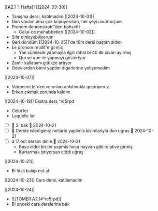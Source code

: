 
[[A2.1 1. Hafta]]
[[2024-09-30]]
- Tanışma dersi, katılmadım
[[2024-10-01]]
- Dün vardım ama çok kopuyordum, her şeyi unutmuşum
- Pronom demonstratif'den bahsetti
	- Celui-ce muhabbetleri
[[2024-10-02]]
- Sıfır dinleyebiliyorum
- Geri döndüm [[2024-10-05]]'de tüm dersi baştan aldım
- Le pronom relatif'e girmiş
	- Yan cümlecik yapmayla ilgili rahat bi 40 dk civarı ayırmış
	- Qui ve que ile yapmayı gösteriyor
- Zamir kullanımı gittikçe artıyor
- Odevlerden birini yaptim digerlerine yetişemedim


[[2024-10-07]]
- Vetement lerden ve onları anlatmakla geçiriyoruz
- Erken çıkmak zorunda kaldım

[[2024-10-19]] Ekstra ders ^rc5rpd
- Celui ler
- Laquelle ler
- [ ] 🔼 Si bak 📅 2024-10-21 
- [ ]  🔼 Derste isledigimiz notlarin yapilmis kisimlariyla don ugras 📅 2024-10-21 
- [ ]  ⏫ 17 oct dersini dinle 📅 2024-10-21
	- Baya ciddi bisiler yapmis hoca hayvan gibi relative girmiş
	- Kurtarmak istiyorsan ciddi uğraş

[[2024-10-21]]
- Bi hizli bakip not al

[[2024-10-23]] Cars dersi, katilamadim

[[2024-10-24]]
- ![[TOMER A2.1#^rc5rpd]]
- Bi onceki cars derslerine bak